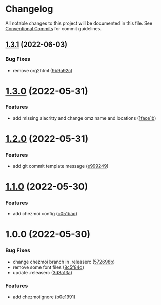 # Changelog

All notable changes to this project will be documented in this file. See
[Conventional Commits](https://conventionalcommits.org) for commit guidelines.

## [1.3.1](https://gitlab.com/oeyoews/dotfiles/compare/v1.3.0...v1.3.1) (2022-06-03)


### Bug Fixes

* remove org2html ([9b9a92c](https://gitlab.com/oeyoews/dotfiles/commit/9b9a92c01c9ded157bb0aed6afdcf240f200020b))

# [1.3.0](https://gitlab.com/oeyoews/dotfiles/compare/v1.2.0...v1.3.0) (2022-05-31)


### Features

* add missing alacritty and change omz name and locations ([1face1b](https://gitlab.com/oeyoews/dotfiles/commit/1face1b61048ed38eea867d8ee93b3fc60dfb9fe))

# [1.2.0](https://gitlab.com/oeyoews/dotfiles/compare/v1.1.0...v1.2.0) (2022-05-31)


### Features

* add git commit template message ([e999249](https://gitlab.com/oeyoews/dotfiles/commit/e999249033169965d4de9c1542e2e239cbb864c1))

# [1.1.0](https://gitlab.com/oeyoews/dotfiles/compare/v1.0.0...v1.1.0) (2022-05-30)


### Features

* add chezmoi config ([c051bad](https://gitlab.com/oeyoews/dotfiles/commit/c051bad4c0adb2b727a77012961830bc537ebc4d))

# 1.0.0 (2022-05-30)


### Bug Fixes

* change chezmoi branch in .releaserc ([572698b](https://gitlab.com/oeyoews/dotfiles/commit/572698bb192a33c5139823aec9a0be3b996dc95d))
* remove some font files ([8c5f84d](https://gitlab.com/oeyoews/dotfiles/commit/8c5f84d91cea17d9bfff6e70fed28b240620fa18))
* update .releaserc ([3d3a13a](https://gitlab.com/oeyoews/dotfiles/commit/3d3a13abde1272c02ef8074d7715c614819519e1))


### Features

* add chezmoiignore ([b0e1991](https://gitlab.com/oeyoews/dotfiles/commit/b0e19916f62217428d50c2a239baee93dbbb4501))
